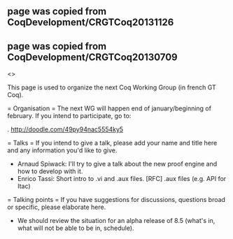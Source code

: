 ## page was copied from CoqDevelopment/CRGTCoq20131126
## page was copied from CoqDevelopment/CRGTCoq20130709
<<TableOfContents>>

This page is used to organize the next Coq Working Group (in french GT Coq).

= Organisation =
The next WG will happen end of january/beginning of february. If you intend to participate, go to:

 . http://doodle.com/49py94nac5554ky5

= Talks =
If you intend to give a talk, please add your name and title here and any information you'd like to give.

 * Arnaud Spiwack: I'll try to give a talk about the new proof engine and how to develop with it.
 * Enrico Tassi: Short intro to .vi and .aux files. [RFC] .aux files (e.g. API for ltac)

= Talking points =
If you have suggestions for discussions, questions broad or specific, please elaborate here.

 * We should review the situation for an alpha release of 8.5 (what's in, what will not be able to be in, schedule).
